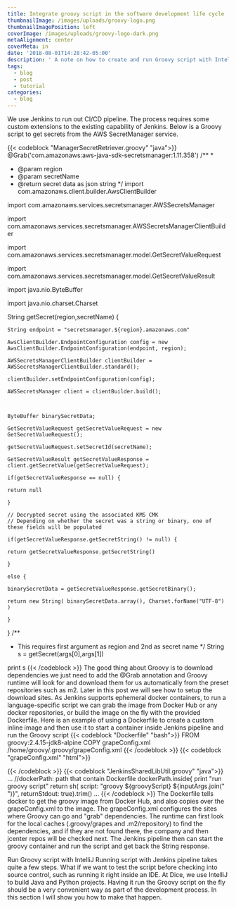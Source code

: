 ```yaml
---
title: Integrate groovy script in the software development life cycle
thumbnailImage: /images/uploads/groovy-logo.png
thumbnailImagePosition: left
coverImage: /images/uploads/groovy-logo-dark.png
metaAlignment: center
coverMeta: in
date: '2018-08-01T14:28:42-05:00'
description: ' A note on how to create and run Groovy script with Intellij'
tags:
  - blog
  - post
  - tutorial
categories:
  - blog
---
```

We use Jenkins to run out CI/CD pipeline. The process requires some custom extensions to the existing capability of Jenkins. Below is a Groovy script to get secrets from the AWS SecretManager service.

{{< codeblock "ManagerSecretRetriever.groovy" "java">}}
@Grab('com.amazonaws:aws-java-sdk-secretsmanager:1.11.358')
/**
 *
 * @param region
 * @param secretName
 * @return secret data as json string
 */
import com.amazonaws.client.builder.AwsClientBuilder

import com.amazonaws.services.secretsmanager.AWSSecretsManager

import com.amazonaws.services.secretsmanager.AWSSecretsManagerClientBuilder

import com.amazonaws.services.secretsmanager.model.GetSecretValueRequest

import com.amazonaws.services.secretsmanager.model.GetSecretValueResult

import java.nio.ByteBuffer

import java.nio.charset.Charset

String getSecret(region,secretName) {

    String endpoint = "secretsmanager.${region}.amazonaws.com"

    AwsClientBuilder.EndpointConfiguration config = new AwsClientBuilder.EndpointConfiguration(endpoint, region);

    AWSSecretsManagerClientBuilder clientBuilder = AWSSecretsManagerClientBuilder.standard();

    clientBuilder.setEndpointConfiguration(config);

    AWSSecretsManager client = clientBuilder.build();



    ByteBuffer binarySecretData;

    GetSecretValueRequest getSecretValueRequest = new GetSecretValueRequest();

    getSecretValueRequest.setSecretId(secretName);

    GetSecretValueResult getSecretValueResponse = client.getSecretValue(getSecretValueRequest);

    if(getSecretValueResponse == null) {

    return null

    }

    // Decrypted secret using the associated KMS CMK
    // Depending on whether the secret was a string or binary, one of these fields will be populated

    if(getSecretValueResponse.getSecretString() != null) {

    return getSecretValueResponse.getSecretString()

    }

    else {

    binarySecretData = getSecretValueResponse.getSecretBinary();

    return new String( binarySecretData.array(), Charset.forName("UTF-8") )

    }

}
/**
 * This requires first argument as region and 2nd as secret name
 */
String s = getSecret(args\[0],args\[1])

print s
{{< /codeblock >}}
The good thing about Groovy is to download dependencies we just need to add the @Grab annotation and Groovy runtime will look for and download them for us automatically from the preset repositories such as m2. Later in this post we will see how to setup the download sites. 
As Jenkins supports ephemeral docker containers, to run a language-specific script we can grab the image from Docker Hub or any docker repositories, or build the image on the fly with the provided Dockerfile. Here is an example of using a Dockerfile to create a custom inline image and then use it to start a container inside Jenkins pipeline and run the Groovy script
{{< codeblock "Dockerfile" "bash">}}
FROM groovy:2.4.15-jdk8-alpine
COPY grapeConfig.xml /home/groovy/.groovy/grapeConfig.xml
{{< /codeblock >}}
{{< codeblock "grapeConfig.xml" "html">}}
<?xml version="1.0"?>
<ivysettings>
  <settings defaultResolver="downloadGrapes"/>
  <resolvers>
    <chain name="downloadGrapes" returnFirst="true">
      <filesystem name="cachedGrapes">
        <ivy pattern="${user.home}/.groovy/grapes/[organisation]/[module]/ivy-[revision].xml"/>
        <artifact pattern="${user.home}/.groovy/grapes/[organisation]/[module]/[type]s/[artifact]-[revision](-[classifier]).[ext]"/>
      </filesystem>
      <ibiblio name="localm2" root="file:${user.home}/.m2/repository/" checkmodified="true" changingPattern=".*" changingMatcher="regexp" m2compatible="true"/>
      <!-- todo add 'endorsed groovy extensions' resolver here -->
      <ibiblio name="company-repo" root="http://artifactory.services.company.com/artifactory/jcenter/" m2compatible="true"/>
      <ibiblio name="jcenter" root="https://jcenter.bintray.com/" m2compatible="true"/>
      <ibiblio name="ibiblio" m2compatible="true"/>
    </chain>
  </resolvers>
</ivysettings>
{{< /codeblock >}}
{{< codeblock "JenkinsSharedLibUtil.groovy" "java">}}
...
//dockerPath: path that contain Dockerfile
dockerPath.inside{
        print "run groovy script"
        return sh(
                script: "groovy ${groovyScript} ${inputArgs.join(" ")}",
                returnStdout: true).trim()
...
{{< /codeblock >}}
The Dockerfile tells docker to get the groovy image from Docker Hub, and also copies over the grapeConfig.xml to the image. The grapeConfig.xml configures the sites where Groovy can go and "grab" dependencies. The runtime can first look for the local caches (.groovy/grapes and .m2/repository) to find the dependencies, and if they are not found there, the company  and then jcenter repos will be checked next. The Jenkins pipeline then can start the groovy container and run the script and get back the String response.

Run Groovy script with IntelliJ
Running script with Jenkins pipeline takes quite a few steps. What if we want to test the script before checking into source control, such as running it right inside an IDE. At Dice, we use IntelliJ to build Java and Python projects. Having it run the Groovy script on the fly should be a very convenient way as part of the development process. In this section I will show you how to make that happen.
